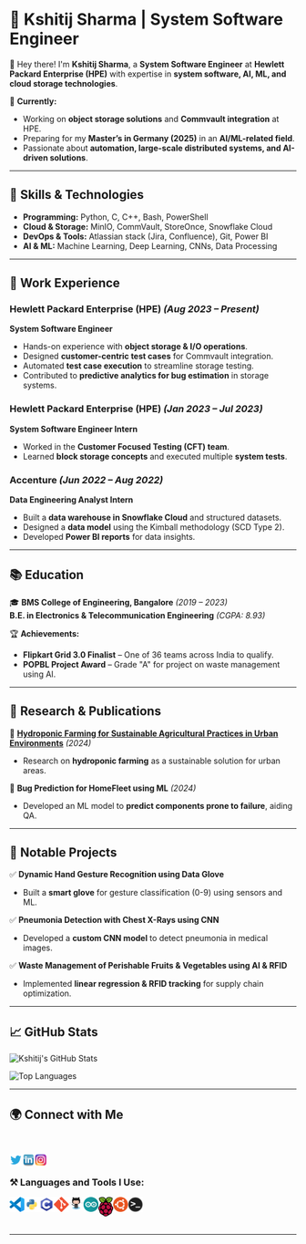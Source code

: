 
# 📌 Kshitij Sharma | System Software Engineer  

👋 Hey there! I'm **Kshitij Sharma**, a **System Software Engineer** at **Hewlett Packard Enterprise (HPE)** with expertise in **system software, AI, ML, and cloud storage technologies**.  

🚀 **Currently:**  
- Working on **object storage solutions** and **Commvault integration** at HPE.  
- Preparing for my **Master’s in Germany (2025)** in an **AI/ML-related field**.  
- Passionate about **automation, large-scale distributed systems, and AI-driven solutions**.  

---

## 🔧 Skills & Technologies  
- **Programming:** Python, C, C++, Bash, PowerShell  
- **Cloud & Storage:** MinIO, CommVault, StoreOnce, Snowflake Cloud  
- **DevOps & Tools:** Atlassian stack (Jira, Confluence), Git, Power BI  
- **AI & ML:** Machine Learning, Deep Learning, CNNs, Data Processing  

---

## 💼 Work Experience  

### **Hewlett Packard Enterprise (HPE)** *(Aug 2023 – Present)*  
**System Software Engineer**  
- Hands-on experience with **object storage & I/O operations**.  
- Designed **customer-centric test cases** for Commvault integration.  
- Automated **test case execution** to streamline storage testing.  
- Contributed to **predictive analytics for bug estimation** in storage systems.  

### **Hewlett Packard Enterprise (HPE)** *(Jan 2023 – Jul 2023)*  
**System Software Engineer Intern**  
- Worked in the **Customer Focused Testing (CFT) team**.  
- Learned **block storage concepts** and executed multiple **system tests**.  

### **Accenture** *(Jun 2022 – Aug 2022)*  
**Data Engineering Analyst Intern**  
- Built a **data warehouse in Snowflake Cloud** and structured datasets.  
- Designed a **data model** using the Kimball methodology (SCD Type 2).  
- Developed **Power BI reports** for data insights.  

---

## 📚 Education  

🎓 **BMS College of Engineering, Bangalore** *(2019 – 2023)*  
**B.E. in Electronics & Telecommunication Engineering** *(CGPA: 8.93)*  

🏆 **Achievements:**  
- **Flipkart Grid 3.0 Finalist** – One of 36 teams across India to qualify.  
- **POPBL Project Award** – Grade "A" for project on waste management using AI.  

---

## 🔬 Research & Publications  

📄 **[Hydroponic Farming for Sustainable Agricultural Practices in Urban Environments](https://novapublishers.com/shop/sustainability-principles-and-applications-in-engineering-practice/)** *(2024)*  
- Research on **hydroponic farming** as a sustainable solution for urban areas.  

📄 **Bug Prediction for HomeFleet using ML** *(2024)*  
- Developed an ML model to **predict components prone to failure**, aiding QA.  

---

## 🚀 Notable Projects  

✅ **Dynamic Hand Gesture Recognition using Data Glove**  
- Built a **smart glove** for gesture classification (0-9) using sensors and ML.  

✅ **Pneumonia Detection with Chest X-Rays using CNN**  
- Developed a **custom CNN model** to detect pneumonia in medical images.  

✅ **Waste Management of Perishable Fruits & Vegetables using AI & RFID**  
- Implemented **linear regression & RFID tracking** for supply chain optimization.  

---

## 📈 GitHub Stats  

![Kshitij's GitHub Stats](https://github-readme-stats.vercel.app/api?username=Kshitij-Sharma7&show_icons=true&theme=github_dark&count_private=true)  

![Top Languages](https://github-readme-stats.vercel.app/api/top-langs/?username=Kshitij-Sharma7&layout=compact&theme=github_dark)  

---

## 🌍 Connect with Me  

<br />

[<img align="left" alt="kshitij | Twitter" width="22px" src="https://raw.githubusercontent.com/Kshitij-Sharma7/Kshitij-Sharma7/master/res/twitter_logo.png" />][twitter]
[<img align="left" alt="kshitij | LinkedIn" width="22px" src="https://raw.githubusercontent.com/Kshitij-Sharma7/Kshitij-Sharma7/master/res/linkedin_logo.png" />][linkedin]
[<img align="left" alt="kshitij | Instagram" width="22px" src="https://raw.githubusercontent.com/Kshitij-Sharma7/Kshitij-Sharma7/master/res/instagram_logo.png" />][instagram]


<br />

### ⚒️ Languages and Tools I Use:

[<img align="left" alt="Visual Studio Code" width="26px" src="https://raw.githubusercontent.com/github/explore/80688e429a7d4ef2fca1e82350fe8e3517d3494d/topics/visual-studio-code/visual-studio-code.png" />][visual studio]
[<img align="left" alt="Python" width="26px" src="https://raw.githubusercontent.com/github/explore/80688e429a7d4ef2fca1e82350fe8e3517d3494d/topics/python/python.png" />][python]
[<img align="left" alt="C++" width="26px" src="https://raw.githubusercontent.com/Kshitij-Sharma7/Kshitij-Sharma7/master/res/c++_logo.png" />][cpp]
[<img align="left" alt="Git" width="26px" src="https://raw.githubusercontent.com/Kshitij-Sharma7/Kshitij-Sharma7/master/res/git_logo.png" />][git]
[<img align="left" alt="GitHub" width="26px" src="https://raw.githubusercontent.com/Kshitij-Sharma7/Kshitij-Sharma7/master/res/github_logo.png" />][github]
[<img align="left" alt="Arduino" width="26px" src="https://raw.githubusercontent.com/Kshitij-Sharma7/Kshitij-Sharma7/master/res/arduino_logo.png" />][arduino]
[<img align="left" alt="Raspberry Pi" width="26px" src="https://raw.githubusercontent.com/Kshitij-Sharma7/Kshitij-Sharma7/master/res/raspberry_pi_logo.png" />][rpi]
[<img align="left" alt="Ubuntu" width="26px" src="https://raw.githubusercontent.com/Kshitij-Sharma7/Kshitij-Sharma7/master/res/ubuntu_logo.png" />][ubuntu]
[<img align="left" alt="Terminal" width="26px" src="https://raw.githubusercontent.com/github/explore/80688e429a7d4ef2fca1e82350fe8e3517d3494d/topics/terminal/terminal.png" />][terminal]
<br />
<br />
<br />

---

[twitter]: https://twitter.com/crkshitij7
[instagram]: https://www.instagram.com/kshitij_sharma7/
[linkedin]: https://www.linkedin.com/in/kshitij-sharma-56b3561a1/
[visual studio]: https://code.visualstudio.com/
[python]: https://www.python.org/
[cpp]: https://en.wikipedia.org/wiki/C%2B%2B
[git]: https://git-scm.com/
[github]: https://github.com/
[arduino]:https://www.arduino.cc/
[rpi]:https://www.raspberrypi.org/
[ubuntu]:https://ubuntu.com/
[terminal]: https://st.suckless.org/